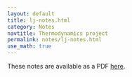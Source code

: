 ```yaml
---
layout: default
title: lj-notes.html
category: Notes
navtitle: Thermodynamics project
permalink: notes/lj-notes.html
use_math: true
---
```


These notes are available as a PDF <a href="lj-notes.pdf">here</a>.
